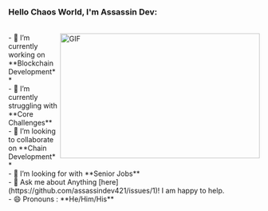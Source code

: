### Hello Chaos World, I'm Assassin Dev:

<br/>
<a target="_blank">
  <img align="right" height="250" width="400" alt="GIF" src="https://github.com/JayantGoel001/JayantGoel001/blob/master/GIF/code.gif">
</a>
- 🔭 I’m currently working on **Blockchain Development** <br/>
- 🌱 I’m currently struggling with **Core Challenges** <br/>
- 👯 I’m looking to collaborate on **Chain Development** <br/>
- 🤔 I’m looking for with **Senior Jobs** <br/>
- 💬 Ask me about Anything [here](https://github.com/assassindev421/issues/1)! I am happy to help. <br/>
- 😄 Pronouns : **He/Him/His** <br/>
